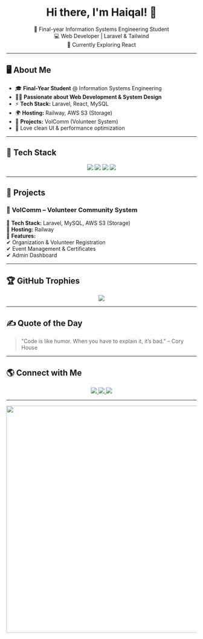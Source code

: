 <!-- GitHub Profile README - Haiqal -->

<h1 align="center">Hi there, I'm Haiqal! 👋</h1>

<p align="center">
  🚀 Final-year Information Systems Engineering Student <br>
  💻 Web Developer | Laravel & Tailwind <br>
  🌱 Currently Exploring React <br>
</p>

---

## 🖥️ About Me

- 🎓 **Final-Year Student** @ Information Systems Engineering  
- 👨‍💻 **Passionate about Web Development & System Design**  
- ⚡ **Tech Stack:** Laravel, React, MySQL  
- 🌍 **Hosting:** Railway, AWS S3 (Storage)  
- 📌 **Projects:** VolComm (Volunteer System)  
- 🎨 Love clean UI & performance optimization  

---

## 🚀 Tech Stack

<p align="center">
  <img src="https://img.shields.io/badge/Laravel-FF2D20?style=for-the-badge&logo=laravel&logoColor=white">
  <img src="https://img.shields.io/badge/PHP-777BB4?style=for-the-badge&logo=php&logoColor=white">
  <img src="https://img.shields.io/badge/MySQL-4479A1?style=for-the-badge&logo=mysql&logoColor=white">
  <img src="https://img.shields.io/badge/Railway-0B0D0E?style=for-the-badge&logo=railway&logoColor=white">
</p>

---

## 🎯 Projects

### 🚀 **VolComm** – Volunteer Community System  
📌 **Tech Stack:** Laravel, MySQL, AWS S3 (Storage)  
📌 **Hosting:** Railway  
📌 **Features:**  
✔ Organization & Volunteer Registration  
✔ Event Management & Certificates  
✔ Admin Dashboard  

---

## 🏆 GitHub Trophies

<p align="center">
  <img src="https://github-profile-trophy.vercel.app/?username=haicoool&theme=onedark&no-frame=true&no-bg=true&margin-w=5&margin-h=5">
</p>

---

## ✍️ Quote of the Day

> "Code is like humor. When you have to explain it, it’s bad." – Cory House

---

## 🌎 Connect with Me

<p align="center">
  <a href="https://linkedin.com/in/haiqalizzee/">
    <img src="https://img.shields.io/badge/LinkedIn-0077B5?style=for-the-badge&logo=linkedin&logoColor=white">
  </a>
  <a href="mailto:haiqalizzee@example.com">
    <img src="https://img.shields.io/badge/Email-D14836?style=for-the-badge&logo=gmail&logoColor=white">
  </a>
  <a href="https://github.com/haicoool">
    <img src="https://img.shields.io/badge/GitHub-181717?style=for-the-badge&logo=github&logoColor=white">
  </a>
</p>

---

<p align="center">
  <img src="https://media.giphy.com/media/qgQUggAC3Pfv687qPC/giphy.gif" width="600">
</p>
